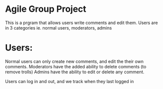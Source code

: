# Agile Group Project 

This is a prgram that allows users write comments and edit them. 
Users are in 3 categories ie. normal users, moderators, admins

# Users: 
Normal users can only create new comments, and edit the their own comments. 
Moderators have the added ability to delete comments (to remove trolls) 
Admins have the ability to edit or delete any comment. 

Users can log in and out, and we track when they last logged in
